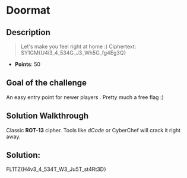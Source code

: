 # Doormat

## Description

> Let's make you feel right at home :)
> Ciphertext: SY1GM{U4i3_4_534G_J3_Wh5G_fg4Eg3Q}

- **Points**: 50

## Goal of the challenge

An easy entry point for newer players . Pretty much a free flag :)

## Solution Walkthrough

Classic **ROT-13** cipher. Tools like *dCode* or CyberChef will crack it right away.

## Solution:

FL1TZ{H4v3_4_534T_W3_Ju5T_st4Rt3D}

